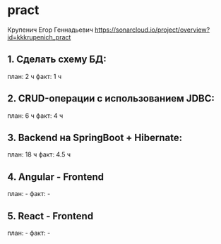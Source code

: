 # pract

Крупенич Егор Геннадьевич
https://sonarcloud.io/project/overview?id=kkkrupenich_pract

## 1. Сделать схему БД:
план: 2 ч
факт: 1 ч
## 2. CRUD-операции с использованием JDBC:
план: 6 ч
факт: 4 ч
## 3. Backend на SpringBoot + Hibernate:
план: 18 ч
факт: 4.5 ч
## 4. Angular - Frontend
план: -
факт: -
## 5. React - Frontend
план: -
факт: -